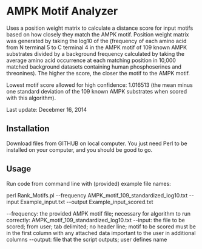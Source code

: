 AMPK Motif Analyzer
===================

Uses a position weight matrix to calculate a distance score for input motifs based on how closely they match the AMPK motif. Position weight matrix was generated by taking the log10 of the (frequency of each amino acid from N terminal 5 to C terminal 4 in the AMPK motif of 109 known AMPK substrates divided by a background frequency calculated by taking the average amino acid occurrence at each matching position in 10,000 matched background datasets containing human phosphoserines and threonines). The higher the score, the closer the motif to the AMPK motif.

Lowest motif score allowed for high confidence: 1.016513 (the mean minus one standard deviation of the 109 known AMPK substrates when scored with this algorithm).

Last update: Decebmer 16, 2014

Installation
------------

Download files from GITHUB on local computer. You just need Perl to be installed on your computer, and you should be good to go.

Usage
------------

Run code from command line with (provided) example file names:

perl Rank_Motifs.pl --frequency AMPK_motif_109_standardized_log10.txt --input Example_input.txt --output Example_input_scored.txt

--frequency: the provided AMPK motif file; necessary for algorithm to run correctly: AMPK_motif_109_standardized_log10.txt
--input: the file to be scored; from user; tab delimited; no header line; motif to be scored must be in the first column with any attached data important to the user in additional columns
--output: file that the script outputs; user defines name
